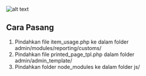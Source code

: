 ![alt text](https://raw.githubusercontent.com/drajathasan/html2spreadsheet/master/preview.png "Preview")

## Cara Pasang

1. Pindahkan file item_usage.php ke dalam folder admin/modules/reporting/customs/
2. Pindahkan file printed_page_tpl.php dalam folder admin/admin_template/
3. Pindahkan folder node_modules ke dalam folder js/